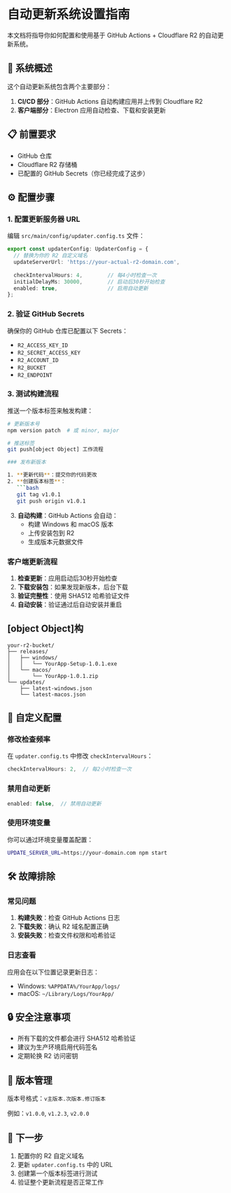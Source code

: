 # 自动更新系统设置指南

本文档将指导你如何配置和使用基于 GitHub Actions + Cloudflare R2 的自动更新系统。

## 🚀 系统概述

这个自动更新系统包含两个主要部分：

1. **CI/CD 部分**：GitHub Actions 自动构建应用并上传到 Cloudflare R2
2. **客户端部分**：Electron 应用自动检查、下载和安装更新

## 📋 前置要求

- GitHub 仓库
- Cloudflare R2 存储桶
- 已配置的 GitHub Secrets（你已经完成了这步）

## ⚙️ 配置步骤

### 1. 配置更新服务器 URL

编辑 `src/main/config/updater.config.ts` 文件：

```typescript
export const updaterConfig: UpdaterConfig = {
  // 替换为你的 R2 自定义域名
  updateServerUrl: 'https://your-actual-r2-domain.com',
  
  checkIntervalHours: 4,        // 每4小时检查一次
  initialDelayMs: 30000,        // 启动后30秒开始检查
  enabled: true,                // 启用自动更新
};
```

### 2. 验证 GitHub Secrets

确保你的 GitHub 仓库已配置以下 Secrets：

- `R2_ACCESS_KEY_ID`
- `R2_SECRET_ACCESS_KEY`
- `R2_ACCOUNT_ID`
- `R2_BUCKET`
- `R2_ENDPOINT`

### 3. 测试构建流程

推送一个版本标签来触发构建：

```bash
# 更新版本号
npm version patch  # 或 minor, major

# 推送标签
git push[object Object] 工作流程

### 发布新版本

1. **更新代码**：提交你的代码更改
2. **创建版本标签**：
   ```bash
   git tag v1.0.1
   git push origin v1.0.1
   ```
3. **自动构建**：GitHub Actions 会自动：
   - 构建 Windows 和 macOS 版本
   - 上传安装包到 R2
   - 生成版本元数据文件

### 客户端更新流程

1. **检查更新**：应用启动后30秒开始检查
2. **下载安装包**：如果发现新版本，后台下载
3. **验证完整性**：使用 SHA512 哈希验证文件
4. **自动安装**：验证通过后自动安装并重启

## [object Object]构

```
your-r2-bucket/
├── releases/
│   ├── windows/
│   │   └── YourApp-Setup-1.0.1.exe
│   └── macos/
│       └── YourApp-1.0.1.zip
└── updates/
    ├── latest-windows.json
    └── latest-macos.json
```

## 🔧 自定义配置

### 修改检查频率

在 `updater.config.ts` 中修改 `checkIntervalHours`：

```typescript
checkIntervalHours: 2,  // 每2小时检查一次
```

### 禁用自动更新

```typescript
enabled: false,  // 禁用自动更新
```

### 使用环境变量

你可以通过环境变量覆盖配置：

```bash
UPDATE_SERVER_URL=https://your-domain.com npm start
```

## 🛠️ 故障排除

### 常见问题

1. **构建失败**：检查 GitHub Actions 日志
2. **下载失败**：确认 R2 域名配置正确
3. **安装失败**：检查文件权限和哈希验证

### 日志查看

应用会在以下位置记录更新日志：
- Windows: `%APPDATA%/YourApp/logs/`
- macOS: `~/Library/Logs/YourApp/`

## 🔒 安全注意事项

- 所有下载的文件都会进行 SHA512 哈希验证
- 建议为生产环境启用代码签名
- 定期轮换 R2 访问密钥

## 📝 版本管理

版本号格式：`v主版本.次版本.修订版本`

例如：`v1.0.0`, `v1.2.3`, `v2.0.0`

## 🎯 下一步

1. 配置你的 R2 自定义域名
2. 更新 `updater.config.ts` 中的 URL
3. 创建第一个版本标签进行测试
4. 验证整个更新流程是否正常工作
